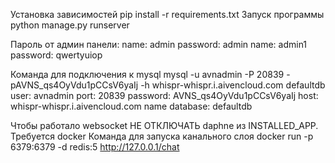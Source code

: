 Установка зависимостей
pip install -r requirements.txt
Запуск программы
python manage.py runserver

Пароль от админ панели:
name: admin
password: admin
name: admin1
password: qwertyuiop


Команда для подключения к mysql 
mysql -u avnadmin -P 20839 -pAVNS_qs4OyVdu1pCCsV6yaIj -h whispr-whispr.i.aivencloud.com defaultdb
user: avnadmin
port: 20839
password: AVNS_qs4OyVdu1pCCsV6yaIj
host: whispr-whispr.i.aivencloud.com
name database: defaultdb

Чтобы работало websocket НЕ ОТКЛЮЧАТЬ daphne из INSTALLED_APP.
Требуется docker
Команда для запуска канального слоя docker run -p 6379:6379 -d redis:5 
http://127.0.0.1/chat

